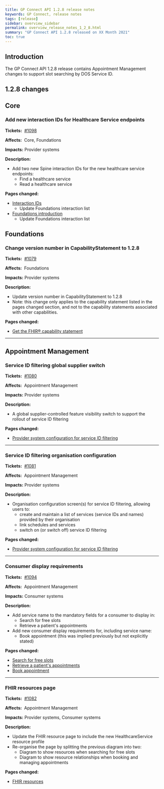 ```yaml
---
title: GP Connect API 1.2.8 release notes
keywords: GP Connect, release notes
tags: [release]
sidebar: overview_sidebar
permalink: overview_release_notes_1_2_8.html
summary: "GP Connect API 1.2.8 released on XX Month 2021"
toc: true
---
```


## Introduction ##

The GP Connect API 1.2.8 release contains Appointment Management changes to support slot searching by DOS Service ID.

## 1.2.8 changes ##

## Core ##

### Add new interaction IDs for Healthcare Service endpoints ###

**Tickets:**&nbsp; [#1098](https://github.com/nhsconnect/gpconnect/issues/1098)

**Affects:**&nbsp; Core, Foundations

**Impacts:** Provider systems

**Description:**

- Add two new Spine interaction IDs for the new healthcare service endpoints:
  - Find a healthcare service
  - Read a healthcare service

**Pages changed:**

- [Interaction IDs](integration_interaction_ids.html#foundations-interactions)
  - Update Foundations interaction list
- [Foundations introduction](foundations.html#spine-interactions)
  - Update Foundations interaction list

## Foundations ##

### Change version number in CapabilityStatement to 1.2.8 ###

**Tickets:**&nbsp; [#1079](https://github.com/nhsconnect/gpconnect/issues/1079)

**Affects:**&nbsp; Foundations

**Impacts:** Provider systems

**Description:**

- Update version number in CapabilityStatement to 1.2.8
- Note: this change only applies to the capability statement listed in the pages changed section, and not to the capability statements associated with other capabilities.

**Pages changed:**

- [Get the FHIR&reg; capability statement](foundations_use_case_get_the_fhir_capability_statement.html)

---

## Appointment Management ##

### Service ID filtering global supplier switch ###

**Tickets:**&nbsp; [#1080](https://github.com/nhsconnect/gpconnect/issues/1080)

**Affects:**&nbsp; Appointment Management

**Impacts:** Provider systems

**Description:**

- A global supplier-controlled feature visibility switch to support the rollout of service ID filtering

**Pages changed:**

- [Provider system configuration for service ID filtering](appointments_serviceid_configuration.html)

---

### Service ID filtering organisation configuration ###

**Tickets:**&nbsp; [#1081](https://github.com/nhsconnect/gpconnect/issues/1081)

**Affects:**&nbsp; Appointment Management

**Impacts:** Provider systems

**Description:**

- Organisation configuration screen(s) for service ID filtering, allowing users to:
  - create and maintain a list of services (service IDs and names) provided by their organisation
  - link schedules and services
  - switch on (or switch off) service ID filtering

**Pages changed:**

- [Provider system configuration for service ID filtering](appointments_serviceid_configuration.html)

---

### Consumer display requirements ###

**Tickets:**&nbsp; [#1094](https://github.com/nhsconnect/gpconnect/issues/1094)

**Affects:**&nbsp; Appointment Management

**Impacts:** Consumer systems

**Description:**

- Add service name to the mandatory fields for a consumer to display in:
  - Search for free slots
  - Retrieve a patient's appointments
- Add new consumer display requirements for, including service name:
  - Book appointment (this was implied previously but not explicitly stated)

**Pages changed:**

- [Search for free slots](appointments_use_case_search_for_free_slots.html#consumer-display-requirements)
- [Retrieve a patient's appointments](appointments_use_case_retrieve_a_patients_appointments.html#consumer-display-requirements)
- [Book appointment](appointments_use_case_book_an_appointment.html#consumer-display-requirements)

---

### FHIR resources page ###

**Tickets:**&nbsp; [#1082](https://github.com/nhsconnect/gpconnect/issues/1082)

**Affects:**&nbsp; Appointment Management

**Impacts:** Provider systems, Consumer systems

**Description:**

- Update the FHIR resource page to include the new HealthcareService resource profile
- Re-organise the page by splitting the previous diagram into two:
  - Diagram to show resources when searching for free slots
  - Diagram to show resource relationships when booking and managing appointments

**Pages changed:**

- [FHIR resources](datalibraryappointment.html)
